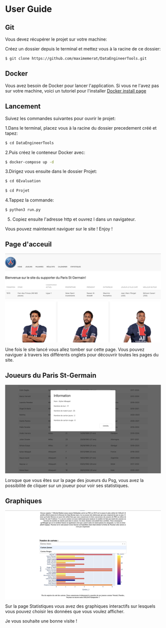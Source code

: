 # User Guide

## Git 

Vous devez récupérer le projet sur votre machine:

Créez un dossier depuis le terminal et mettez vous à la racine de ce dossier:

```
$ git clone https://github.com/maximemerat/DataEngineerTools.git
```

## Docker

Vous avez besoin de Docker pour lancer l'application.
Si vous ne l'avez pas sur votre machine, voici un tutoriel pour l'installer [Docker install page](https://www.docker.com/get-started)


## Lancement

Suivez les commandes suivantes pour ouvrir le projet:

1.Dans le terminal, placez vous à la racine du dossier precedement créé et tapez:
```bash
$ cd DataEngineerTools
```
2.Puis créez le conteneur Docker avec:
```bash
$ docker-compose up -d
```
3.Dirigez vous ensuite dans le dossier Projet:
```bash
$ cd 6Evaluation
```
```bash
$ cd Projet
```
4.Tappez la commande:
```bash
$ python3 run.py
```
5. Copiez ensuite l'adresse http et ouvrez l dans un navigateur.

Vous pouvez maintenant naviguer sur le site ! Enjoy !

## Page d'acceuil

<p align= "center">
<img src="home.png"  align="middle">
</p>

Une fois le site lancé vous allez tomber sur cette page. Vous pouvez naviguer à travers
les différents onglets pour découvrir toutes les pages du site.

## Joueurs du Paris St-Germain

<p align= "center">
<img src="click.png"  align="middle">
</p>

Lorsque que vous êtes sur la page des joueurs du Psg, vous avez la possibilité de cliquer sur un joueur pour voir ses statistiques.

## Graphiques 

<p align= "center">
<img src="dropdown.png"  align="middle">
</p>

Sur la page Statistiques vous avez des graphiques interactifs sur lesquels vous pouvez choisir les données que vous voulez afficher.

Je vous souhaite une bonne visite !
